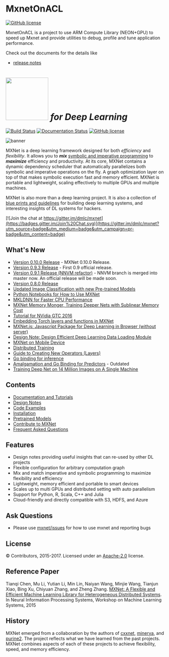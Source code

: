 # MxnetOnACL
[![GitHub license](http://dmlc.github.io/img/apache2.svg)](./LICENSE)

MxnetOnACL is a project to use ARM Compute Library (NEON+GPU) to speed up Mxnet and provide utilities to debug, profile and tune application performance.

Check out the documents for the details like
- [release notes](https://github.com/OAID/mxnetOnACL/tree/master/acl_openailab/README.md)
#

<img src=https://raw.githubusercontent.com/dmlc/dmlc.github.io/master/img/logo-m/mxnet2.png width=135/> *for Deep Learning*
=====

[![Build Status](https://travis-ci.org/dmlc/mxnet.svg?branch=master)](https://travis-ci.org/dmlc/mxnet)
[![Documentation Status](https://readthedocs.org/projects/mxnet/badge/?version=latest)](http://mxnet.io/)
[![GitHub license](http://dmlc.github.io/img/apache2.svg)](./LICENSE)

![banner](https://raw.githubusercontent.com/dmlc/web-data/master/mxnet/image/banner.png)

MXNet is a deep learning framework designed for both *efficiency* and *flexibility*.
It allows you to ***mix*** [symbolic and imperative programming](http://mxnet.io/architecture/index.html#deep-learning-system-design-concepts)
to ***maximize*** efficiency and productivity.
At its core, MXNet contains a dynamic dependency scheduler that automatically parallelizes both symbolic and imperative operations on the fly.
A graph optimization layer on top of that makes symbolic execution fast and memory efficient.
MXNet is portable and lightweight, scaling effectively to multiple GPUs and multiple machines.

MXNet is also more than a deep learning project. It is also a collection of
[blue prints and guidelines](http://mxnet.io/architecture/index.html#deep-learning-system-design-concepts) for building
deep learning systems, and interesting insights of DL systems for hackers.

[![Join the chat at https://gitter.im/dmlc/mxnet](https://badges.gitter.im/Join%20Chat.svg)](https://gitter.im/dmlc/mxnet?utm_source=badge&utm_medium=badge&utm_campaign=pr-badge&utm_content=badge)

What's New
----------
* [Version 0.10.0 Release](https://github.com/dmlc/mxnet/releases/tag/v0.10.0) - MXNet 0.10.0 Release.
* [Version 0.9.3 Release](./docs/architecture/release_note_0_9.md) - First 0.9 official release.
* [Version 0.9.1 Release (NNVM refactor)](./docs/architecture/release_note_0_9.md) - NNVM branch is merged into master now. An official release will be made soon.
* [Version 0.8.0 Release](https://github.com/dmlc/mxnet/releases/tag/v0.8.0)
* [Updated Image Classification with new Pre-trained Models](./example/image-classification)
* [Python Notebooks for How to Use MXNet](https://github.com/dmlc/mxnet-notebooks)
* [MKLDNN for Faster CPU Performance](./MKL_README.md)
* [MXNet Memory Monger, Training Deeper Nets with Sublinear Memory Cost](https://github.com/dmlc/mxnet-memonger)
* [Tutorial for NVidia GTC 2016](https://github.com/dmlc/mxnet-gtc-tutorial)
* [Embedding Torch layers and functions in MXNet](http://mxnet.io/how_to/torch.html)
* [MXNet.js: Javascript Package for Deep Learning in Browser (without server)
](https://github.com/dmlc/mxnet.js/)
* [Design Note: Design Efficient Deep Learning Data Loading Module](http://mxnet.io/architecture/note_data_loading.html)
* [MXNet on Mobile Device](http://mxnet.io/how_to/smart_device.html)
* [Distributed Training](http://mxnet.io/how_to/multi_devices.html)
* [Guide to Creating New Operators (Layers)](http://mxnet.io/how_to/new_op.html)
* [Go binding for inference](https://github.com/songtianyi/go-mxnet-predictor)
* [Amalgamation and Go Binding for Predictors](https://github.com/jdeng/gomxnet/) - Outdated
* [Training Deep Net on 14 Million Images on A Single Machine](http://mxnet.io/tutorials/computer_vision/imagenet_full.html)

Contents
--------
* [Documentation and Tutorials](http://mxnet.io/)
* [Design Notes](http://mxnet.io/architecture/index.html)
* [Code Examples](https://github.com/dmlc/mxnet/tree/master/example)
* [Installation](http://mxnet.io/get_started/install.html)
* [Pretrained Models](https://github.com/dmlc/mxnet-model-gallery)
* [Contribute to MXNet](http://mxnet.io/community/contribute.html)
* [Frequent Asked Questions](http://mxnet.io/how_to/faq.html)

Features
--------
* Design notes providing useful insights that can re-used by other DL projects
* Flexible configuration for arbitrary computation graph
* Mix and match imperative and symbolic programming to maximize flexibility and efficiency
* Lightweight, memory efficient and portable to smart devices
* Scales up to multi GPUs and distributed setting with auto parallelism
* Support for Python, R, Scala, C++ and Julia
* Cloud-friendly and directly compatible with S3, HDFS, and Azure

Ask Questions
-------------
* Please use [mxnet/issues](https://github.com/dmlc/mxnet/issues) for how to use mxnet and reporting bugs

License
-------
© Contributors, 2015-2017. Licensed under an [Apache-2.0](https://github.com/dmlc/mxnet/blob/master/LICENSE) license.

Reference Paper
---------------

Tianqi Chen, Mu Li, Yutian Li, Min Lin, Naiyan Wang, Minjie Wang, Tianjun Xiao,
Bing Xu, Chiyuan Zhang, and Zheng Zhang.
[MXNet: A Flexible and Efficient Machine Learning Library for Heterogeneous Distributed Systems](https://github.com/dmlc/web-data/raw/master/mxnet/paper/mxnet-learningsys.pdf).
In Neural Information Processing Systems, Workshop on Machine Learning Systems, 2015

History
-------
MXNet emerged from a collaboration by the authors of [cxxnet](https://github.com/dmlc/cxxnet), [minerva](https://github.com/dmlc/minerva), and [purine2](https://github.com/purine/purine2). The project reflects what we have learned from the past projects. MXNet combines aspects of each of these projects to achieve flexibility, speed, and memory efficiency.
